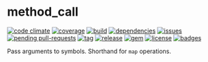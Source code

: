 # method_call

[![code climate](https://img.shields.io/codeclimate/github/joelmeyerhamme/method_call.svg?style=flat)](https://codeclimate.com/github/joelmeyerhamme/method_call)
[![coverage](https://img.shields.io/coveralls/joelmeyerhamme/method_call.svg?style=flat)](https://coveralls.io/r/joelmeyerhamme/method_call)
[![build](https://img.shields.io/travis/joelmeyerhamme/method_call.svg?style=flat)](https://travis-ci.org/joelmeyerhamme/method_call)
[![dependencies](https://img.shields.io/gemnasium/joelmeyerhamme/method_call.svg?style=flat)](https://gemnasium.com/joelmeyerhamme/method_call)
[![issues](https://githubbadges.herokuapp.com/joelmeyerhamme/method_call/issues.svg?style=flat)](https://github.com/joelmeyerhamme/method_call/issues)
[![pending pull-requests](https://githubbadges.herokuapp.com/joelmeyerhamme/method_call/pulls.svg?style=flat)](https://github.com/joelmeyerhamme/method_call/pulls)
[![tag](https://img.shields.io/github/tag/joelmeyerhamme/method_call.svg?style=flat)](https://github.com/joelmeyerhamme/method_call/tags)
[![release](https://img.shields.io/github/release/joelmeyerhamme/method_call.svg?style=flat)](https://github.com/joelmeyerhamme/method_call/releases)
[![gem](https://img.shields.io/gem/v/method_call.svg?style=flat)](https://rubygems.org/gems/method_call)
[![license](https://img.shields.io/badge/license-cc%20by%204.0-blue.svg)](http://creativecommons.org/licenses/by/4.0/)
[![badges](https://img.shields.io/:badges-11-blue.svg?style=flat)](https://github.com/badges/badgerbadgerbadger)


Pass arguments to symbols. Shorthand for `map` operations.
